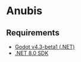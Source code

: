 # Anubis

## Requirements
- [Godot v4.3-beta1 (.NET)](https://godotengine.org/download/archive/4.3-beta1)
- [.NET 8.0 SDK](https://dotnet.microsoft.com/download/dotnet/8.0)